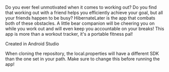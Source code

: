 Do you ever feel unmotivated when it comes to working out? Do you find that working out with a friend helps you 
efficiently achieve your goal, but all your friends happen to be busy? HibernateLater is the app that combats both of 
these obstacles. A little bear companion will be cheering you on while you work out and will even keep you accountable
on your breaks! This app is more than a workout tracker, it's a portable fitness pal!

Created in Android Studio

When cloning the repository, the local.properties will have a different SDK than the one set in your path. Make sure 
to change this before running the app!
